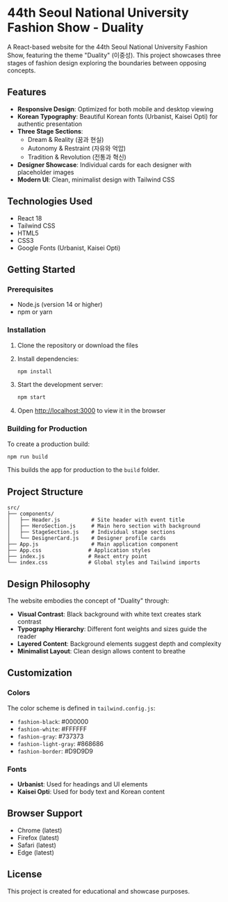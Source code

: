 # 44th Seoul National University Fashion Show - Duality

A React-based website for the 44th Seoul National University Fashion Show, featuring the theme "Duality" (이중성). This project showcases three stages of fashion design exploring the boundaries between opposing concepts.

## Features

- **Responsive Design**: Optimized for both mobile and desktop viewing
- **Korean Typography**: Beautiful Korean fonts (Urbanist, Kaisei Opti) for authentic presentation
- **Three Stage Sections**:
  - Dream & Reality (꿈과 현실)
  - Autonomy & Restraint (자유와 억압)
  - Tradition & Revolution (전통과 혁신)
- **Designer Showcase**: Individual cards for each designer with placeholder images
- **Modern UI**: Clean, minimalist design with Tailwind CSS

## Technologies Used

- React 18
- Tailwind CSS
- HTML5
- CSS3
- Google Fonts (Urbanist, Kaisei Opti)

## Getting Started

### Prerequisites

- Node.js (version 14 or higher)
- npm or yarn

### Installation

1. Clone the repository or download the files
2. Install dependencies:
   ```bash
   npm install
   ```

3. Start the development server:
   ```bash
   npm start
   ```

4. Open [http://localhost:3000](http://localhost:3000) to view it in the browser

### Building for Production

To create a production build:

```bash
npm run build
```

This builds the app for production to the `build` folder.

## Project Structure

```
src/
├── components/
│   ├── Header.js          # Site header with event title
│   ├── HeroSection.js     # Main hero section with background
│   ├── StageSection.js    # Individual stage sections
│   └── DesignerCard.js    # Designer profile cards
├── App.js                 # Main application component
├── App.css               # Application styles
├── index.js              # React entry point
└── index.css             # Global styles and Tailwind imports
```

## Design Philosophy

The website embodies the concept of "Duality" through:

- **Visual Contrast**: Black background with white text creates stark contrast
- **Typography Hierarchy**: Different font weights and sizes guide the reader
- **Layered Content**: Background elements suggest depth and complexity
- **Minimalist Layout**: Clean design allows content to breathe

## Customization

### Colors
The color scheme is defined in `tailwind.config.js`:
- `fashion-black`: #000000
- `fashion-white`: #FFFFFF
- `fashion-gray`: #737373
- `fashion-light-gray`: #868686
- `fashion-border`: #D9D9D9

### Fonts
- **Urbanist**: Used for headings and UI elements
- **Kaisei Opti**: Used for body text and Korean content

## Browser Support

- Chrome (latest)
- Firefox (latest)
- Safari (latest)
- Edge (latest)

## License

This project is created for educational and showcase purposes.





